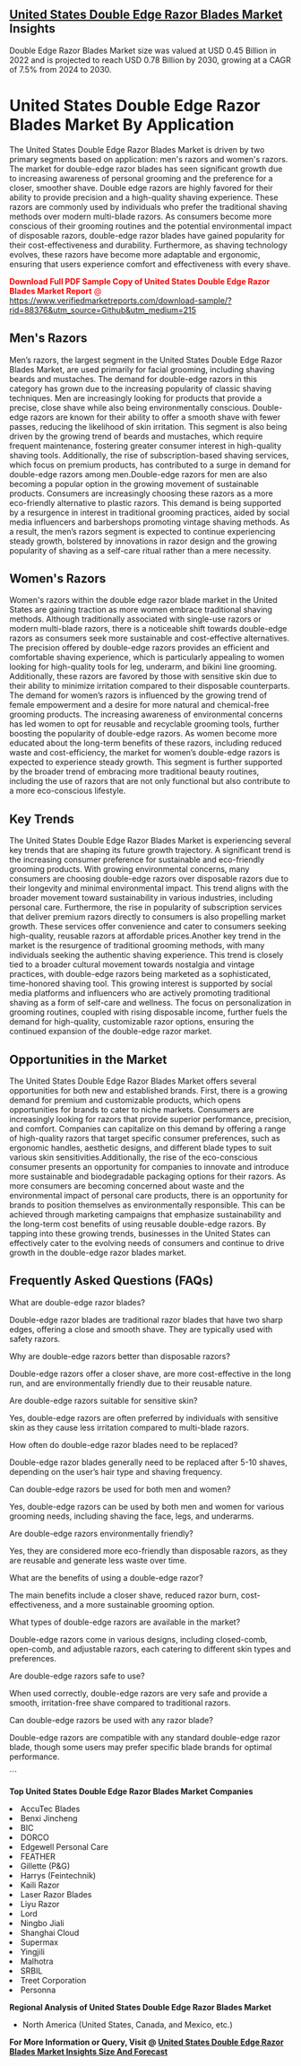 <h2><a href="https://www.verifiedmarketreports.com/download-sample/?rid=88376&amp;utm_source=Github&amp;utm_medium=215" target="_blank">United States Double Edge Razor Blades Market</a> Insights</h2><p>Double Edge Razor Blades Market size was valued at USD 0.45 Billion in 2022 and is projected to reach USD 0.78 Billion by 2030, growing at a CAGR of 7.5% from 2024 to 2030.</p><p><h1>United States Double Edge Razor Blades Market By Application</h1><p>The United States Double Edge Razor Blades Market is driven by two primary segments based on application: men's razors and women's razors. The market for double-edge razor blades has seen significant growth due to increasing awareness of personal grooming and the preference for a closer, smoother shave. Double edge razors are highly favored for their ability to provide precision and a high-quality shaving experience. These razors are commonly used by individuals who prefer the traditional shaving methods over modern multi-blade razors. As consumers become more conscious of their grooming routines and the potential environmental impact of disposable razors, double-edge razor blades have gained popularity for their cost-effectiveness and durability. Furthermore, as shaving technology evolves, these razors have become more adaptable and ergonomic, ensuring that users experience comfort and effectiveness with every shave. <p><span class=""><span style="color: #ff0000;"><strong>Download Full PDF Sample Copy of United States Double Edge Razor Blades Market Report</strong> @ </span><a href="https://www.verifiedmarketreports.com/download-sample/?rid=88376&amp;utm_source=Github&amp;utm_medium=215" target="_blank">https://www.verifiedmarketreports.com/download-sample/?rid=88376&amp;utm_source=Github&amp;utm_medium=215</a></span></p></p><h2>Men's Razors</h2><p>Men’s razors, the largest segment in the United States Double Edge Razor Blades Market, are used primarily for facial grooming, including shaving beards and mustaches. The demand for double-edge razors in this category has grown due to the increasing popularity of classic shaving techniques. Men are increasingly looking for products that provide a precise, close shave while also being environmentally conscious. Double-edge razors are known for their ability to offer a smooth shave with fewer passes, reducing the likelihood of skin irritation. This segment is also being driven by the growing trend of beards and mustaches, which require frequent maintenance, fostering greater consumer interest in high-quality shaving tools. Additionally, the rise of subscription-based shaving services, which focus on premium products, has contributed to a surge in demand for double-edge razors among men.Double-edge razors for men are also becoming a popular option in the growing movement of sustainable products. Consumers are increasingly choosing these razors as a more eco-friendly alternative to plastic razors. This demand is being supported by a resurgence in interest in traditional grooming practices, aided by social media influencers and barbershops promoting vintage shaving methods. As a result, the men’s razors segment is expected to continue experiencing steady growth, bolstered by innovations in razor design and the growing popularity of shaving as a self-care ritual rather than a mere necessity. <h2>Women's Razors</h2><p>Women's razors within the double edge razor blade market in the United States are gaining traction as more women embrace traditional shaving methods. Although traditionally associated with single-use razors or modern multi-blade razors, there is a noticeable shift towards double-edge razors as consumers seek more sustainable and cost-effective alternatives. The precision offered by double-edge razors provides an efficient and comfortable shaving experience, which is particularly appealing to women looking for high-quality tools for leg, underarm, and bikini line grooming. Additionally, these razors are favored by those with sensitive skin due to their ability to minimize irritation compared to their disposable counterparts. The demand for women’s razors is influenced by the growing trend of female empowerment and a desire for more natural and chemical-free grooming products. The increasing awareness of environmental concerns has led women to opt for reusable and recyclable grooming tools, further boosting the popularity of double-edge razors. As women become more educated about the long-term benefits of these razors, including reduced waste and cost-efficiency, the market for women’s double-edge razors is expected to experience steady growth. This segment is further supported by the broader trend of embracing more traditional beauty routines, including the use of razors that are not only functional but also contribute to a more eco-conscious lifestyle. <h2>Key Trends</h2><p>The United States Double Edge Razor Blades Market is experiencing several key trends that are shaping its future growth trajectory. A significant trend is the increasing consumer preference for sustainable and eco-friendly grooming products. With growing environmental concerns, many consumers are choosing double-edge razors over disposable razors due to their longevity and minimal environmental impact. This trend aligns with the broader movement toward sustainability in various industries, including personal care. Furthermore, the rise in popularity of subscription services that deliver premium razors directly to consumers is also propelling market growth. These services offer convenience and cater to consumers seeking high-quality, reusable razors at affordable prices.Another key trend in the market is the resurgence of traditional grooming methods, with many individuals seeking the authentic shaving experience. This trend is closely tied to a broader cultural movement towards nostalgia and vintage practices, with double-edge razors being marketed as a sophisticated, time-honored shaving tool. This growing interest is supported by social media platforms and influencers who are actively promoting traditional shaving as a form of self-care and wellness. The focus on personalization in grooming routines, coupled with rising disposable income, further fuels the demand for high-quality, customizable razor options, ensuring the continued expansion of the double-edge razor market.<h2>Opportunities in the Market</h2><p>The United States Double Edge Razor Blades Market offers several opportunities for both new and established brands. First, there is a growing demand for premium and customizable products, which opens opportunities for brands to cater to niche markets. Consumers are increasingly looking for razors that provide superior performance, precision, and comfort. Companies can capitalize on this demand by offering a range of high-quality razors that target specific consumer preferences, such as ergonomic handles, aesthetic designs, and different blade types to suit various skin sensitivities.Additionally, the rise of the eco-conscious consumer presents an opportunity for companies to innovate and introduce more sustainable and biodegradable packaging options for their razors. As more consumers are becoming concerned about waste and the environmental impact of personal care products, there is an opportunity for brands to position themselves as environmentally responsible. This can be achieved through marketing campaigns that emphasize sustainability and the long-term cost benefits of using reusable double-edge razors. By tapping into these growing trends, businesses in the United States can effectively cater to the evolving needs of consumers and continue to drive growth in the double-edge razor blades market.<h2>Frequently Asked Questions (FAQs)</h2><p>What are double-edge razor blades?</p><p>Double-edge razor blades are traditional razor blades that have two sharp edges, offering a close and smooth shave. They are typically used with safety razors.</p><p>Why are double-edge razors better than disposable razors?</p><p>Double-edge razors offer a closer shave, are more cost-effective in the long run, and are environmentally friendly due to their reusable nature.</p><p>Are double-edge razors suitable for sensitive skin?</p><p>Yes, double-edge razors are often preferred by individuals with sensitive skin as they cause less irritation compared to multi-blade razors.</p><p>How often do double-edge razor blades need to be replaced?</p><p>Double-edge razor blades generally need to be replaced after 5-10 shaves, depending on the user’s hair type and shaving frequency.</p><p>Can double-edge razors be used for both men and women?</p><p>Yes, double-edge razors can be used by both men and women for various grooming needs, including shaving the face, legs, and underarms.</p><p>Are double-edge razors environmentally friendly?</p><p>Yes, they are considered more eco-friendly than disposable razors, as they are reusable and generate less waste over time.</p><p>What are the benefits of using a double-edge razor?</p><p>The main benefits include a closer shave, reduced razor burn, cost-effectiveness, and a more sustainable grooming option.</p><p>What types of double-edge razors are available in the market?</p><p>Double-edge razors come in various designs, including closed-comb, open-comb, and adjustable razors, each catering to different skin types and preferences.</p><p>Are double-edge razors safe to use?</p><p>When used correctly, double-edge razors are very safe and provide a smooth, irritation-free shave compared to traditional razors.</p><p>Can double-edge razors be used with any razor blade?</p><p>Double-edge razors are compatible with any standard double-edge razor blade, though some users may prefer specific blade brands for optimal performance.</p>```</p><p><strong>Top United States Double Edge Razor Blades Market Companies</strong></p><div data-test-id=""><p><li>AccuTec Blades</li><li> Benxi Jincheng</li><li> BIC</li><li> DORCO</li><li> Edgewell Personal Care</li><li> FEATHER</li><li> Gillette (P&G)</li><li> Harrys (Feintechnik)</li><li> Kaili Razor</li><li> Laser Razor Blades</li><li> Liyu Razor</li><li> Lord</li><li> Ningbo Jiali</li><li> Shanghai Cloud</li><li> Supermax</li><li> Yingjili</li><li> Malhotra</li><li> SRBIL</li><li> Treet Corporation</li><li> Personna</li></p><div><strong>Regional Analysis of&nbsp;United States Double Edge Razor Blades Market</strong></div><ul><li dir="ltr"><p dir="ltr">North America&nbsp;(United States, Canada, and Mexico, etc.)</p></li></ul><p><strong>For More Information or Query, Visit @&nbsp;</strong><strong><a href="https://www.verifiedmarketreports.com/product/global-double-edge-razor-blades-market-growth-2019-2024/?utm_source=Github&amp;utm_medium=215" target="_blank">United States Double Edge Razor Blades Market Insights Size And Forecast</a></strong></p></div>
